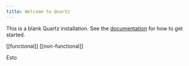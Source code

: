 ```yaml
---
title: Welcome to Quartz
---
```


This is a blank Quartz installation.
See the [documentation](https://quartz.jzhao.xyz) for how to get started.

[[functional]]
[[non-functional]]

Esto
